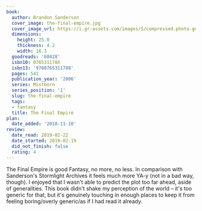 ```yaml
---
book:
  author: Brandon Sanderson
  cover_image: the-final-empire.jpg
  cover_image_url: https://i.gr-assets.com/images/S/compressed.photo.goodreads.com/books/1480717416l/68428._SX98_.jpg
  dimensions:
    height: 25.0
    thickness: 4.2
    width: 16.3
  goodreads: '68428'
  isbn10: 076531178X
  isbn13: '9780765311788'
  pages: 541
  publication_year: '2006'
  series: Mistborn
  series_position: '1'
  slug: the-final-empire
  tags:
  - fantasy
  title: The Final Empire
plan:
  date_added: '2018-11-10'
review:
  date_read: 2019-02-22
  date_started: 2019-02-19
  did_not_finish: false
  rating: 4
---
```


The Final Empire is good Fantasy, no more, no less. In comparison with Sanderson's Stormlight Archives it feels much more YA-y (not in a bad way, though). I enjoyed that I wasn't able to predict the plot too far ahead, aside of generalities. This book didn't shake my perception of the world – it's too generic for that, but it's genuinely touching in enough places to keep it from feeling boring/overly generic/as if I had read it already.
